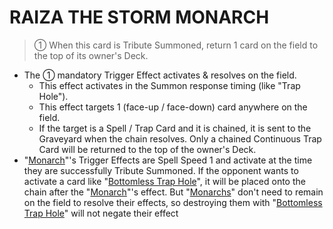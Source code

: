 
# RAIZA THE STORM MONARCH  
> ① When this card is Tribute Summoned, return 1 card on the field to the top of its owner's Deck.

*   The ① mandatory Trigger Effect activates & resolves on the field.
    *   This effect activates in the Summon response timing (like "Trap Hole").
    *   This effect targets 1 (face-up / face-down) card anywhere on the field.
    *   If the target is a Spell / Trap Card and it is chained, it is sent to the Graveyard when the chain resolves. Only a chained Continuous Trap Card will be returned to the top of the owner's Deck.
*   "[Monarch](https://yugipedia.com/wiki/Monarch)"'s Trigger Effects are Spell Speed 1 and activate at the time they are successfully Tribute Summoned. If the opponent wants to activate a card like "[Bottomless Trap Hole](https://yugipedia.com/wiki/Bottomless_Trap_Hole)", it will be placed onto the chain after the "[Monarch](https://yugipedia.com/wiki/Monarch)"'s effect. But "[Monarchs](https://yugipedia.com/wiki/Monarch)" don't need to remain on the field to resolve their effects, so destroying them with "[Bottomless Trap Hole](https://yugipedia.com/wiki/Bottomless_Trap_Hole)" will not negate their effect

  